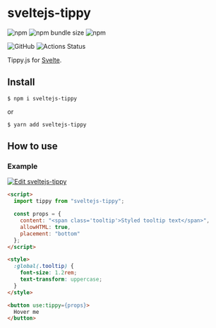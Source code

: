 # sveltejs-tippy

![npm](https://img.shields.io/npm/v/sveltejs-tippy)
![npm bundle size](https://img.shields.io/bundlephobia/minzip/sveltejs-tippy)
![npm](https://img.shields.io/npm/dw/sveltejs-tippy)

![GitHub](https://img.shields.io/github/license/mdauner/sveltejs-tippy)
![Actions Status](https://github.com/mdauner/sveltejs-tippy/workflows/CI/badge.svg)

Tippy.js for [Svelte](https://svelte.dev/).

## Install

```shell
$ npm i sveltejs-tippy
```

or

```shell
$ yarn add sveltejs-tippy
```

## How to use

### Example

[![Edit sveltejs-tippy](https://codesandbox.io/static/img/play-codesandbox.svg)](https://codesandbox.io/s/sveltejs-tippy-h2ns7?fontsize=14&module=%2FApp.svelte)

```html
<script>
  import tippy from "sveltejs-tippy";

  const props = {
    content: "<span class='tooltip'>Styled tooltip text</span>",
    allowHTML: true,
    placement: "bottom"
  };
</script>

<style>
  :global(.tooltip) {
    font-size: 1.2rem;
    text-transform: uppercase;
  }
</style>

<button use:tippy={props}>
  Hover me
</button>
```
